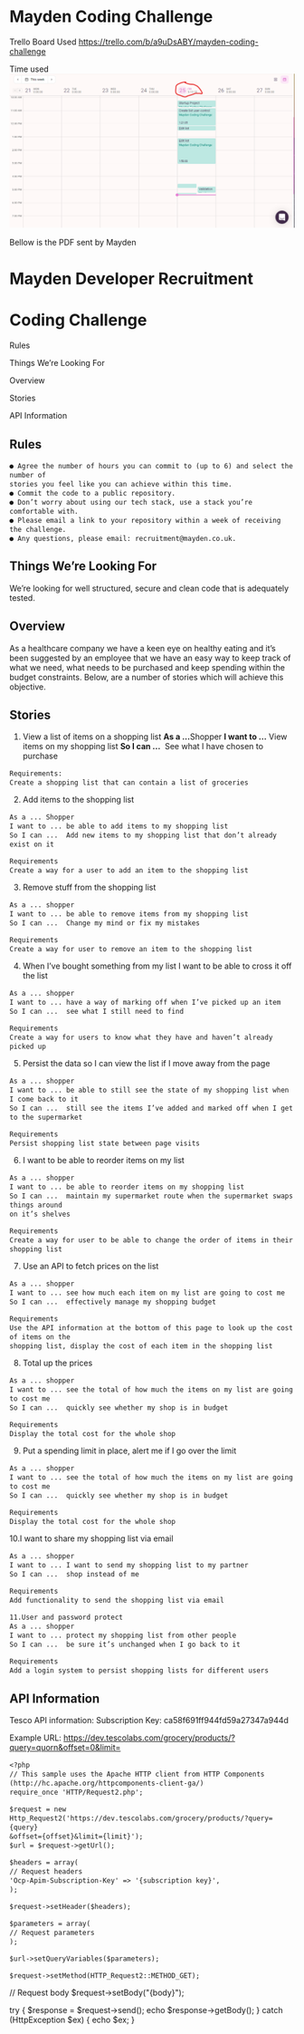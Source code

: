 # Mayden Coding Challenge

Trello Board Used
https://trello.com/b/a9uDsABY/mayden-coding-challenge

Time used
![Time Used Image](https://github.com/TheNerdMan/MaydenCodingChallenge/blob/master/totalTimeUsed.png?raw=true)

Bellow is the PDF sent by Mayden

# Mayden Developer Recruitment

# Coding Challenge

Rules

Things We’re Looking For

Overview

Stories

API Information

## Rules

```
● Agree the number of hours you can commit to (up to 6) and select the number of
stories you feel like you can achieve within this time.
● Commit the code to a public repository.
● Don’t worry about using our tech stack, use a stack you’re comfortable with.
● Please email a link to your repository within a week of receiving the challenge.
● Any questions, please email: ​recruitment@mayden.co.uk​.
```
## Things We’re Looking For

We’re looking for well structured, secure and clean code that is adequately tested.

## Overview

As a healthcare company we have a keen eye on healthy eating and it’s been suggested by
an employee that we have an easy way to keep track of what we need, what needs to be
purchased and keep spending within the budget constraints. Below, are a number of stories
which will achieve this objective.

## Stories

1. View a list of items on a shopping list
    **As a ...** ​Shopper
    **I want to ...** ​View items on my shopping list
    **So I can ...** ​ See what I have chosen to purchase


```
Requirements:
Create a shopping list that can contain a list of groceries
```
2. Add items to the shopping list

```
As a ... ​Shopper
I want to ... ​be able to add items to my shopping list
So I can ... ​ Add new items to my shopping list that don’t already exist on it
```
```
Requirements
Create a way for a user to add an item to the shopping list
```
3. Remove stuff from the shopping list

```
As a ... ​shopper
I want to ... ​be able to remove items from my shopping list
So I can ... ​ Change my mind or fix my mistakes
```
```
Requirements
Create a way for user to remove an item to the shopping list
```
4. When I’ve bought something from my list I want to be able to cross it off the list

```
As a ... ​shopper
I want to ... ​have a way of marking off when I’ve picked up an item
So I can ... ​ see what I still need to find
```
```
Requirements
Create a way for users to know what they have and haven’t already picked up
```
5. Persist the data so I can view the list if I move away from the page

```
As a ... ​shopper
I want to ... ​be able to still see the state of my shopping list when I come back to it
So I can ... ​ still see the items I’ve added and marked off when I get to the supermarket
```
```
Requirements
Persist shopping list state between page visits
```
6. I want to be able to reorder items on my list


```
As a ... ​shopper
I want to ... ​be able to reorder items on my shopping list
So I can ... ​ maintain my supermarket route when the supermarket swaps things around
on it’s shelves
```
```
Requirements
Create a way for user to be able to change the order of items in their shopping list
```
7. Use an API to fetch prices on the list

```
As a ... ​shopper
I want to ... ​see how much each item on my list are going to cost me
So I can ... ​ effectively manage my shopping budget
```
```
Requirements
Use the ​API information​ at the bottom of this page to look up the cost of items on the
shopping list, display the cost of each item in the shopping list
```
8. Total up the prices

```
As a ... ​shopper
I want to ... ​see the total of how much the items on my list are going to cost me
So I can ... ​ quickly see whether my shop is in budget
```
```
Requirements
Display the total cost for the whole shop
```
9. Put a spending limit in place, alert me if I go over the limit

```
As a ... ​shopper
I want to ... ​see the total of how much the items on my list are going to cost me
So I can ... ​ quickly see whether my shop is in budget
```
```
Requirements
Display the total cost for the whole shop
```
10.I want to share my shopping list via email

```
As a ... ​shopper
I want to ... ​I want to send my shopping list to my partner
So I can ... ​ shop instead of me
```

```
Requirements
Add functionality to send the shopping list via email
```
```
11.User and password protect
As a ... ​shopper
I want to ... ​protect my shopping list from other people
So I can ... ​ be sure it’s unchanged when I go back to it
```
```
Requirements
Add a login system to persist shopping lists for different users
```
## API Information

Tesco API information:
Subscription Key: ca58f691ff944fd59a27347a944d

Example URL:
https://dev.tescolabs.com/grocery/products/?query=quorn&offset=0&limit=

```
<?php
​// This sample uses the Apache HTTP client from HTTP Components
(http://hc.apache.org/httpcomponents-client-ga/)
​require_once​ ​'HTTP/Request2.php'​;
```
```
$request = ​new
Http_Request2(​'https://dev.tescolabs.com/grocery/products/?query={query}
&offset={offset}&limit={limit}'​);
$url = $request->getUrl();
```
```
$headers = ​array​(
​// Request headers
​'Ocp-Apim-Subscription-Key'​ => ​'{subscription key}'​,
);
```
```
$request->setHeader($headers);
```
```
$parameters = ​array​(
​// Request parameters
);
```
```
$url->setQueryVariables($parameters);
```
```
$request->setMethod(HTTP_Request2::METHOD_GET);
```

// Request body
$request->setBody(​"{body}"​);

try
{
$response = $request->send();
​echo​ $response->getBody();
}
catch​ (HttpException $ex)
{
​echo​ $ex;
}


